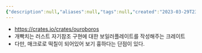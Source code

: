 ```yaml
---
{"description":null,"aliases":null,"tags":null,"created":"2023-03-29T23:11:47","updated":"2023-07-15T21:33:03","title":"ouroboros","dg-publish":true,"permalink":"/docs/ouroboros/","dgPassFrontmatter":true}
---
```


- https://crates.io/crates/ouroboros
- 개빡치는 러스트 자기참조 구현에 대한 보일러플레이트를 작성해주는 크레이트
- 다만, 매크로로 떡칠이 되어있어 보기 흉하다는 단점이 있다.
